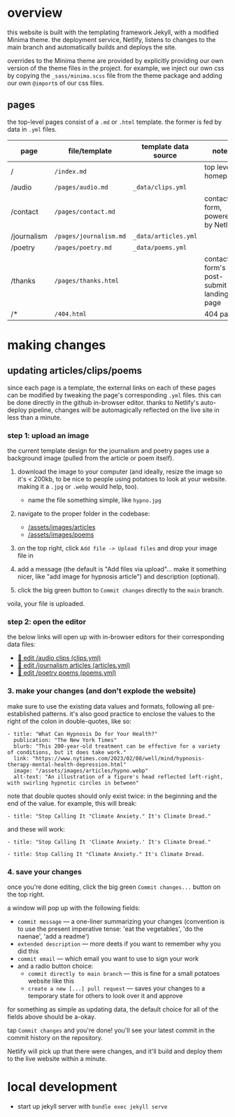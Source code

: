 # overview
this website is built with the templating framework Jekyll, with a modified Minima theme. the deployment service, Netlify, listens to changes to the main branch and automatically builds and deploys the site.

overrides to the Minima theme are provided by explicitly providing our own version of the theme files in the project. for example, we inject our own css by copying the `_sass/minima.scss` file from the theme package and adding our own `@import`s of our css files.

## pages
the top-level pages consist of a `.md` or `.html` template. the former is fed by data in `.yml` files.

| page | file/template | template data source | notes |
|---|---|---|---|
| / | `/index.md` || top level homepage
| /audio | `/pages/audio.md` | `_data/clips.yml` |
| /contact | `/pages/contact.md`  || contact form, powered by Netlify
| /journalism | `/pages/journalism.md` | `_data/articles.yml`
| /poetry | `/pages/poetry.md` | `_data/poems.yml`
| /thanks | `/pages/thanks.html` || contact form's post-submit landing page
| /* | `/404.html` || 404 page

# making changes

## updating articles/clips/poems
since each page is a template, the external links on each of these pages can be modified by tweaking the page's corresponding `.yml` files. this can be done directly in the github in-browser editor. thanks to Netlify's auto-deploy pipeline, changes will be automagically reflected on the live site in less than a minute.

### step 1: upload an image
the current template design for the journalism and poetry pages use a background image (pulled from the article or poem itself).

1. download the image to your computer (and ideally, resize the image so it's < 200kb, to be nice to people using potatoes to look at your website. making it a `.jpg` or `.webp` would help, too).
	- name the file something simple, like `hypno.jpg`

2. navigate to the proper folder in the codebase:
	- [/assets/images/articles](https://github.com/a-hannah-seo/hannah-seo/tree/main/assets/images/articles)
	- [/assets/images/poems](https://github.com/a-hannah-seo/hannah-seo/tree/main/assets/images/poems)

3. on the top right, click `Add file -> Upload files` and drop your image file in
4. add a message (the default is "Add files via upload"... make it something nicer, like "add image for hypnosis article") and description (optional). 
5. click the big green button to `Commit changes` directly to the `main` branch.

voila, your file is uploaded.

### step 2: open the editor
the below links will open up with in-browser editors for their corresponding data files:
- [🔗 edit /audio clips (clips.yml)](https://github.com/a-hannah-seo/hannah-seo/edit/main/_data/clips.yml) 
- [🔗 edit /journalism articles (articles.yml)](https://github.com/a-hannah-seo/hannah-seo/edit/main/_data/articles.yml)
- [🔗 edit /poetry poems (poems.yml)](https://github.com/a-hannah-seo/hannah-seo/edit/main/_data/poems.yml)

### 3. make your changes (and don't explode the website)
make sure to use the existing data values and formats, following all pre-established patterns. it's also good practice to enclose the values to the right of the colon in double-quotes, like so:
```
- title: "What Can Hypnosis Do for Your Health?"
  publication: "The New York Times"
  blurb: "This 200-year-old treatment can be effective for a variety of conditions, but it does take work."
  link: "https://www.nytimes.com/2023/02/08/well/mind/hypnosis-therapy-mental-health-depression.html"
  image: "/assets/images/articles/hypno.webp"
  alt-text: "An illustration of a figure's head reflected left-right, with swirling hypnotic circles in between"
```

note that double quotes should only exist twice: in the beginning and the end of the value. for example, this will break:
 ```
- title: "Stop Calling It "Climate Anxiety." It's Climate Dread."
```
and these will work:
```
- title: "Stop Calling It 'Climate Anxiety.' It's Climate Dread."
```
```
- title: Stop Calling It "Climate Anxiety." It's Climate Dread.
```

### 4. save your changes
once you're done editing, click the big green `Commit changes...` button on the top right.

a window will pop up with the following fields:
- `commit message` — a one-liner summarizing your changes (convention is to use the present imperative tense: 'eat the vegetables', 'do the naenae', 'add a readme')
- `extended description` — more deets if you want to remember why you did this
- `commit email` — which email you want to use to sign your work
- and a radio button choice:
	- `commit directly to main branch` — this is fine for a small potatoes website like this
	- `create a new [...] pull request` — saves your changes to a temporary state for others to look over it and approve

for something as simple as updating data, the default choice for all of the fields above should be a-okay.

tap `Commit changes` and you're done! you'll see your latest commit in the commit history on the repository.

Netlify will pick up that there were changes, and it'll build and deploy them to the live website within a minute. 

# local development

- start up jekyll server with `bundle exec jekyll serve`

